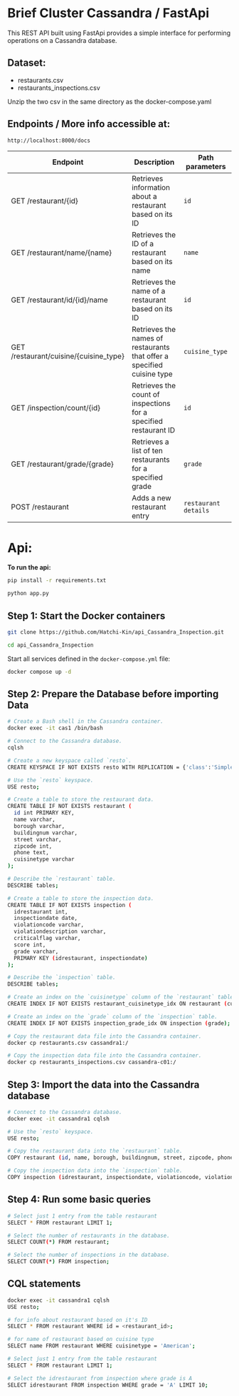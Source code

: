 # Brief Cluster Cassandra / FastApi

This REST API built using FastApi provides a simple interface for performing operations on a Cassandra database.

## Dataset:

* restaurants.csv
* restaurants_inspections.csv

Unzip the two csv in the same directory as the docker-compose.yaml

## Endpoints / More info accessible at:

```bash
http://localhost:8000/docs
```

| Endpoint | Description | Path parameters |
|---|---|---|
| GET /restaurant/{id} | Retrieves information about a restaurant based on its ID | `id` |
| GET /restaurant/name/{name} | Retrieves the ID of a restaurant based on its name | `name` |
| GET /restaurant/id/{id}/name | Retrieves the name of a restaurant based on its ID | `id` |
| GET /restaurant/cuisine/{cuisine_type} | Retrieves the names of restaurants that offer a specified cuisine type | `cuisine_type` |
| GET /inspection/count/{id} | Retrieves the count of inspections for a specified restaurant ID | `id` |
| GET /restaurant/grade/{grade} | Retrieves a list of ten restaurants for a specified grade | `grade` |
| POST /restaurant | Adds a new restaurant entry | `restaurant details` |


# Api:

**To run the api:**

```bash
pip install -r requirements.txt
```

```bash
python app.py
```

## Step 1: Start the Docker containers

```bash
git clone https://github.com/Hatchi-Kin/api_Cassandra_Inspection.git
```

```bash
cd api_Cassandra_Inspection
```

Start all services defined in the `docker-compose.yml` file:

```bash
docker compose up -d
```

## Step 2: Prepare the Database before importing Data

```bash
# Create a Bash shell in the Cassandra container.
docker exec -it cas1 /bin/bash

# Connect to the Cassandra database.
cqlsh

# Create a new keyspace called `resto`.
CREATE KEYSPACE IF NOT EXISTS resto WITH REPLICATION = {'class':'SimpleStrategy', 'replication_factor': 2};

# Use the `resto` keyspace.
USE resto;

# Create a table to store the restaurant data.
CREATE TABLE IF NOT EXISTS restaurant (
  id int PRIMARY KEY,
  name varchar,
  borough varchar,
  buildingnum varchar,
  street varchar,
  zipcode int,
  phone text,
  cuisinetype varchar
);

# Describe the `restaurant` table.
DESCRIBE tables;

# Create a table to store the inspection data.
CREATE TABLE IF NOT EXISTS inspection (
  idrestaurant int,
  inspectiondate date,
  violationcode varchar,
  violationdescription varchar,
  criticalflag varchar,
  score int,
  grade varchar,
  PRIMARY KEY (idrestaurant, inspectiondate)
);

# Describe the `inspection` table.
DESCRIBE tables;

# Create an index on the `cuisinetype` column of the `restaurant` table.
CREATE INDEX IF NOT EXISTS restaurant_cuisinetype_idx ON restaurant (cuisinetype);

# Create an index on the `grade` column of the `inspection` table.
CREATE INDEX IF NOT EXISTS inspection_grade_idx ON inspection (grade);

# Copy the restaurant data file into the Cassandra container.
docker cp restaurants.csv cassandra1:/

# Copy the inspection data file into the Cassandra container.
docker cp restaurants_inspections.csv cassandra-c01:/
```

## Step 3: Import the data into the Cassandra database

```bash
# Connect to the Cassandra database.
docker exec -it cassandra1 cqlsh

# Use the `resto` keyspace.
USE resto;

# Copy the restaurant data into the `restaurant` table.
COPY restaurant (id, name, borough, buildingnum, street, zipcode, phone, cuisinetype) FROM '/restaurants.csv' WITH DELIMITER=',';

# Copy the inspection data into the `inspection` table.
COPY inspection (idrestaurant, inspectiondate, violationcode, violationdescription, criticalflag, score, grade) FROM '/restaurants_inspections.csv' WITH DELIMITER=',';
```

## Step 4: Run some basic queries

```bash
# Select just 1 entry from the table restaurant
SELECT * FROM restaurant LIMIT 1;

# Select the number of restaurants in the database.
SELECT COUNT(*) FROM restaurant;

# Select the number of inspections in the database.
SELECT COUNT(*) FROM inspection;
```

## CQL statements

```bash
docker exec -it cassandra1 cqlsh
USE resto;

# for info about restaurant based on it's ID
SELECT * FROM restaurant WHERE id = <restaurant_id>;

# for name of restaurant based on cuisine type
SELECT name FROM restaurant WHERE cuisinetype = 'American';

# Select just 1 entry from the table restaurant
SELECT * FROM restaurant LIMIT 1;

# Select the idrestaurant from inspection where grade is A
SELECT idrestaurant FROM inspection WHERE grade = 'A' LIMIT 10;
```
